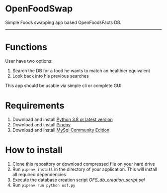 # OpenFoodSwap
Simple Foods swapping app based OpenFoodsFacts DB.

---------------
# **Functions**


User have two options:

1. Search the DB for a food he wants to match an healthier equivalent
2. Look back into his previous searches

This app should be usable via simple cli or complete GUI.

# **Requirements**
1. Download and install [Python 3.8 or latest version](https://www.python.org/)
2. Download and install [Pipenv](https://pypi.org/project/pipenv/)
3. Download and install [MySql Community Edition](https://www.mysql.com/products/community/)

# **How to install**

1. Clone this repository or download compressed file on your hard drive
2. Run `pipenv install` in the directory of your application. This will install all required dependencies
3. Execute the database creation script _OFS_db_creation_script.sql_  
4. Run `pipenv run python osf.py`

